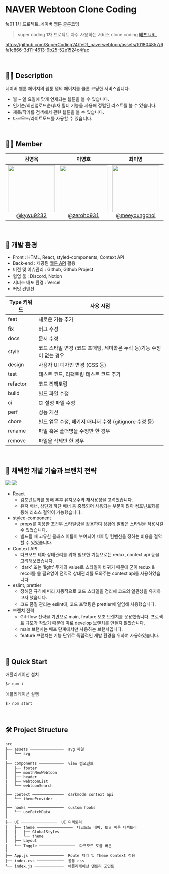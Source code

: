 # NAVER Webtoon Clone Coding
fe01 1차 프로젝트_네이버 웹툰 클론코딩
>super coding 1차 프로젝트 자주 사용하는 서비스 clone coding [배포 URL](https://naver-webtoon.vercel.app/)


https://github.com/SuperCoding24/fe01_naverwebtoon/assets/101804857/6fa1c866-3d11-4613-9b25-52e1524c4fac




<br/>

## ✍🏻 Description
네이버 웹툰 페이지의 웹툰 탭의 페이지를 클론 코딩한 서비스입니다.

- 월 ~ 일 요일에 맞게 연재되는 웹툰을 볼 수 있습니다.
- 인기순/최신업로드순/휴재 필터 기능을 사용해 정렬된 리스트를 볼 수 있습니다.
- 제목/작가를 검색해서 관련 웹툰을 볼 수 있습니다.
- 다크모드/라이트모드를 사용할 수 있습니다.

<br/>

## 🧑‍💻 Member

| **김영욱** | **이영호** | **최미영** | **홍유진** |
| :------: |  :------: | :------: | :------: |
| [<img src="https://github.com/SuperCoding24/fe01_naverwebtoon/assets/101804857/8f42d59b-0745-42fb-9b32-59a5bb634856" height=150 width=150> <br/> @kywu9232](https://github.com/kywu9232) | [<img src="https://github.com/SuperCoding24/fe01_naverwebtoon/assets/101804857/917191c8-73ab-4a99-9af9-be16c5d9b08e" height=150 width=150> <br/> @zeroho931](https://github.com/zeroho931) | [<img src="https://github.com/SuperCoding24/fe01_naverwebtoon/assets/101804857/508f7584-3fc8-4a94-b535-9cc7257f6ee7" height=150 width=150> <br/> @meeyoungchoi](https://github.com/meeyoungchoi-front-dev) | [<img src="https://github.com/SuperCoding24/fe01_naverwebtoon/assets/101804857/82e6b30f-d38b-450e-8e5b-2c7f64e111a2" height=150 width=150> <br/> @ujeans](https://github.com/ujeans) |

<br/>

## 🌳 개발 환경

- Front : HTML, React, styled-components, Context API
- Back-end : 제공된 [웹툰 API](https://github.com/HyeokjaeLee/korea-webtoon-api) 활용
- 버전 및 이슈관리 : Github, Github Project
- 협업 툴 : Discord, Notion
- 서비스 배포 환경 : Vercel
- 커밋 컨벤션

| Type 키워드 | 사용 시점 |
| --- | --- |
| feat | 새로운 기능 추가 |
| fix | 버그 수정 |
| docs | 문서 수정 |
| style | 코드 스타일 변경 (코드 포매팅, 세미콜론 누락 등)기능 수정이 없는 경우 |
| design | 사용자 UI 디자인 변경 (CSS 등) |
| test | 테스트 코드, 리팩토링 테스트 코드 추가 |
| refactor | 코드 리팩토링 |
| build | 빌드 파일 수정 |
| ci | CI 설정 파일 수정 |
| perf | 성능 개선 |
| chore | 빌드 업무 수정, 패키지 매니저 수정 (gitignore 수정 등) |
| rename | 파일 혹은 폴더명을 수정만 한 경우 |
| remove | 파일을 삭제만 한 경우 |

<br/>

## 🔎 채택한 개발 기술과 브랜치 전략
<img src="https://img.shields.io/badge/React-61DAFB?style=for-the-badge&logo=React&logoColor=black"> <img src="https://img.shields.io/badge/styled-component-DB7093?style=for-the-badge&logo=styled-component&logoColor=white">

- React
  - 컴포넌트화를 통해 추후 유지보수와 재사용성을 고려했습니다.
  - 유저 배너, 상단과 하단 배너 등 중복되어 사용되는 부분이 많아 컴포넌트화를 통해 리소스 절약이 가능했습니다.
- styled-component
  - props를 이용한 조건부 스타일링을 활용하여 상황에 알맞은 스타일을 적용시킬 수 있었습니다.
  - 빌드될 때 고유한 클래스 이름이 부여되어 네이밍 컨벤션을 정하는 비용을 절약할 수 있었습니다.
- Context API
  - 다크모드 테마 상태관리를 위해 필요한 기능으로는 redux, context api 등을 고려해보았습니다.
  - 'dark' 또는 'light' 두개의 value로 스타일이 바뀌기 때문에 굳이 redux & recoil를 쓸 필요없이 전역적 상태관리를 도와주는 context api를 사용하였습니다.
- eslint, prettier
  - 정해진 규칙에 따라 자동적으로 코드 스타일을 정리해 코드의 일관성을 유지하고자 했습니다.
  - 코드 품질 관리는 eslint에, 코드 포맷팅은 prettier에 일임해 사용했습니다.
- 브랜치 전략
  - Git-flow 전략을 기반으로 main, feature 보조 브랜치를 운용했습니다. 프로젝트 규모가 작았기 때문에 따로 develop 브랜치를 만들지 않았습니다.
  - main 브랜치는 배포 단계에서만 사용하는 브랜치입니다.
  - feature 브랜치는 기능 단위로 독립적인 개발 환경을 위하여 사용하였습니다.

<br/>

## 🚀 Quick Start
애플리케이션 설치

```bash
$> npm i
```

애플리케이션 실행

```bash
$> npm start
```

<br/>

## 🛠 Project Structure
```text
src
├── assets ───────────────  avg 파일
│   └── svg
│
├── components ───────────  view 컴포넌트
│   ├── footer
│   ├── monthNewWebtoon
│   ├── header
|   ├── webtoonList
│   └── webtoonSearch
│
├── context ──────────────  darkmode context api
│   └── themeProvider
│
├── hooks ────────────────  custom hooks
│   └── useFetchData
│
├── UI ────────────────  UI 디렉토리
│   ├── theme ────────────────  다크모드 테마, 토글 버튼 디렉토리
|   |   ├── GlobalStyles
│   |   └── theme
│   ├── Layout
│   └── Toggle ────────────────  다크모드 토글 버튼
│
├── App.js ───────────────  Route 처리 및 Theme Context 적용
├── index.css ────────────  공통 css
└── index.js ─────────────  애플리케이션 엔트리 포인트
```
